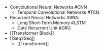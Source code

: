 - Convolutional Neural Networks #CNN
	- Temporal Convolutional Networks #TCN
- Recurrent Neural Networks #RNN
	- Long Short-Term Memory #LSTM
	- Gate Recurrent Unit #GRU
- [[Transformer Block]]
- [[Seq2Seq]]
	- [[Transformer]]
